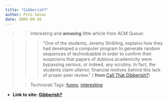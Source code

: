 ```yaml
---
title: "Gibberish?"
author: Pito Salas
date: 2005-09-26
---
```



>>

>> Interesting and **amusing** little article from ACM Queue:

>>

>>> "One of the students, Jeremy Stribling, explains how they had developed a
computer program to generate random sequences of technobabble in order to
confirm their suspicions that papers of dubious academicity were bypassing
serious, or indeed, any scrutiny. In fact, the students claim ulterior,
financial motives behind this lack of proper peer review." ( **from** [Call
That
Gibberish?](<http://acmqueue.com/modules.php?name=Content&pa=showpage&pid=325>))

>>

>> Technorati Tags: [funny](<http://www.technorati.com/tag/funny>),
[interesting](<http://www.technorati.com/tag/interesting>)


* **Link to site:** **[Gibberish?](None)**
